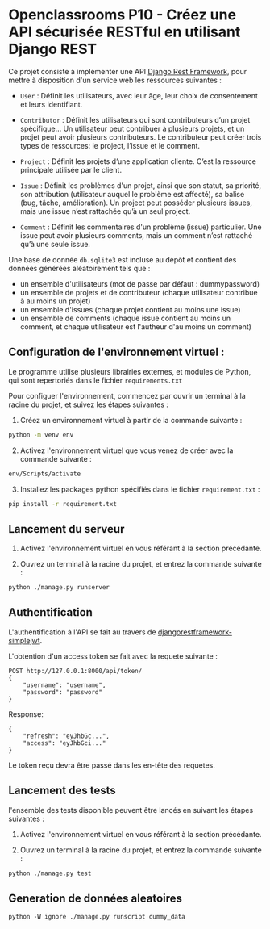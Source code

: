 # Openclassrooms P10 - Créez une API sécurisée RESTful en utilisant Django REST

Ce projet consiste à implémenter une API [Django Rest Framework](https://www.django-rest-framework.org/), pour mettre à disposition d'un service web les ressources suivantes :

* ```User``` : Définit les utilisateurs, avec leur âge, leur choix de consentement et leurs identifiant.

* ```Contributor``` : Définit les utilisateurs qui sont contributeurs d’un projet spécifique… Un utilisateur peut contribuer à plusieurs projets, et un projet peut avoir plusieurs contributeurs. Le contributeur peut créer trois types de ressources: le project, l’issue et le comment.

* ```Project``` : Définit les projets d’une application cliente. C’est la ressource principale utilisée par le client.

* ```Issue``` : Définit les problèmes d'un projet, ainsi que son statut, sa priorité, son attribution (utilisateur auquel le problème est affecté), sa balise (bug, tâche, amélioration). Un project peut posséder plusieurs issues, mais une issue n’est rattachée qu’à un seul project.

* ```Comment``` : Définit les commentaires d'un problème (issue) particulier. Une issue peut avoir plusieurs comments, mais un comment n’est rattaché qu’à une seule issue.


Une base de donnée ```db.sqlite3``` est incluse au dépôt et contient des données générées aléatoirement tels que :

* un ensemble d'utilisateurs (mot de passe par défaut : dummypassword)
* un ensemble de projets et de contributeur (chaque utilisateur contribue à au moins un projet)
* un ensemble d'issues (chaque projet contient au moins une issue)
* un ensemble de comments (chaque issue contient au moins un comment, et chaque utilisateur est l'autheur d'au moins un comment)

## Configuration de l'environnement virtuel :

Le programme utilise plusieurs librairies externes, et modules de Python, qui sont repertoriés dans le fichier ```requirements.txt```

Pour configuer l'environnement, commencez par ouvrir un terminal à la racine du projet, et suivez les étapes suivantes :

1. Créez un environnement virtuel à partir de la commande suivante :
```bash
python -m venv env
```

2. Activez l'environnement virtuel que vous venez de créer avec la commande suivante :

```bash
env/Scripts/activate
```

3. Installez les packages python spécifiés dans le fichier ```requirement.txt``` :

```bash
pip install -r requirement.txt
```
## Lancement du serveur

1. Activez l'environnement virtuel en vous référant à la section précédante.

2. Ouvrez un terminal à la racine du projet, et entrez la commande suivante :

```bash
python ./manage.py runserver
```

## Authentification

L'authentification à l'API se fait au travers de [djangorestframework-simplejwt](https://django-rest-framework-simplejwt.readthedocs.io/en/latest/).

L'obtention d'un access token se fait avec la requete suivante :

```
POST http://127.0.0.1:8000/api/token/
{
    "username": "username",
    "password": "password"
}
```
Response:
```
{
    "refresh": "eyJhbGc...",
    "access": "eyJhbGci..."
}
```

Le token reçu devra être passé dans les en-tête des requetes.

## Lancement des tests

l'ensemble des tests disponible peuvent être lancés en suivant les étapes suivantes :

1. Activez l'environnement virtuel en vous référant à la section précédante.

2. Ouvrez un terminal à la racine du projet, et entrez la commande suivante :

```bash
python ./manage.py test
```

## Generation de données aleatoires

```
python -W ignore ./manage.py runscript dummy_data
```